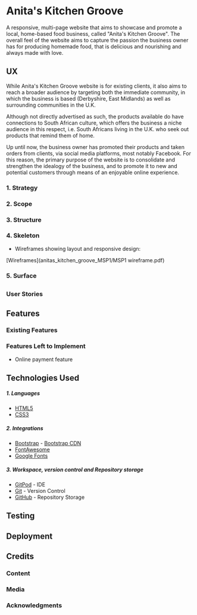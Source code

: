 # Anita's Kitchen Groove

A responsive, multi-page website that aims to showcase and promote a local, home-based food business, called "Anita's Kitchen Groove". The overall feel of the website aims to capture the passion the business owner has for producing homemade food, that is delicious and nourishing and always made with love. 

## UX

While Anita's Kitchen Groove website is for existing clients, it also aims to reach a broader audience by targeting both the immediate community, in which the business is based (Derbyshire, East Midlands) as well as surrounding communities in the U.K. 

Although not directly advertised as such, the products available do have connections to South African culture, which offers the business a niche audience in this respect, i.e. South Africans living in the U.K. who seek out products that remind them of home.

Up until now, the business owner has promoted their products and taken orders from clients, via social media platforms, most notably Facebook. For this reason, the primary purpose of the website is to consolidate and strengthen the idealogy of the business, and to promote it to new and potential customers through means of an enjoyable online experience. 

### 1. Strategy

### 2. Scope

### 3. Structure

### 4. Skeleton

* Wireframes showing layout and responsive design: 

[Wireframes](anitas_kitchen_groove_MSP1/MSP1 wireframe.pdf) 

### 5. Surface

##

### User Stories 

## 

## Features 

### Existing Features

### Features Left to Implement 

* Online payment feature 

## 

## Technologies Used 
##### 1. Languages

* [HTML5](https://en.wikipedia.org/wiki/HTML5)
* [CSS3](https://en.wikipedia.org/wiki/Cascading_Style_Sheets)

##### 2. Integrations

* [Bootstrap](https://getbootstrap.com/) - [Bootstrap CDN](https://www.bootstrapcdn.com/)
* [FontAwesome](https://fontawesome.com/)
* [Google Fonts](https://fonts.google.com/)

##### 3. Workspace, version control and Repository storage

* [GitPod](https://github.com/mkuti/corklagos-venture/blob/master/gitpod.io) - IDE
* [Git](https://git-scm.com/) - Version Control
* [GitHub](https://github.com/) - Repository Storage

##

## Testing 

## Deployment 

## Credits
### Content 

### Media 

### Acknowledgments 

##
